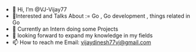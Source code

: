 - 👋 Hi, I’m @VJ-Vijay77
- 👀Interested and Talks About := Go , Go development , things related in Go
- 🌱 Currently an Intern doing some Projects
- 💞️ looking forward to expand my knowledge in my fields
- 📫 How to reach me Email: vijaydinesh77vj@gmail.com

<!---
VJ-Vijay77/VJ-Vijay77 is a ✨ special ✨ repository because its `README.md` (this file) appears on your GitHub profile.
You can click the Preview link to take a look at your changes.
--->

